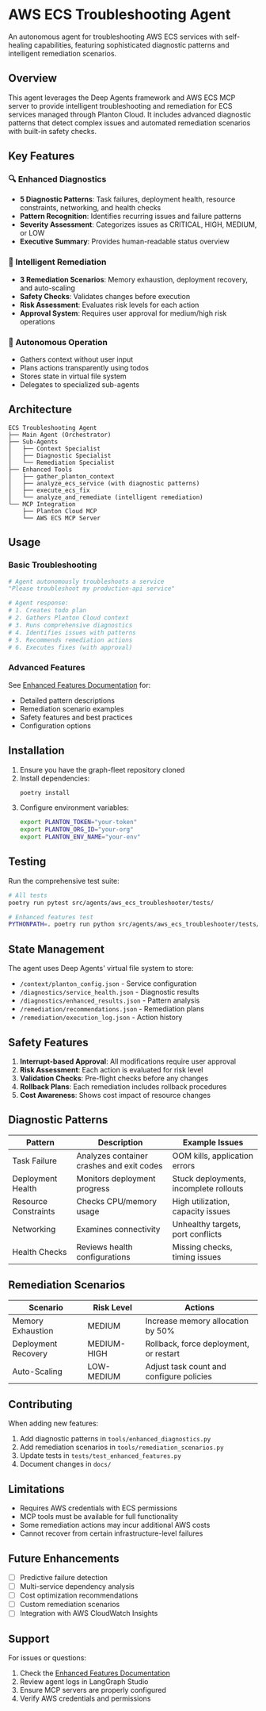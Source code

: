 # AWS ECS Troubleshooting Agent

An autonomous agent for troubleshooting AWS ECS services with self-healing capabilities, featuring sophisticated diagnostic patterns and intelligent remediation scenarios.

## Overview

This agent leverages the Deep Agents framework and AWS ECS MCP server to provide intelligent troubleshooting and remediation for ECS services managed through Planton Cloud. It includes advanced diagnostic patterns that detect complex issues and automated remediation scenarios with built-in safety checks.

## Key Features

### 🔍 Enhanced Diagnostics
- **5 Diagnostic Patterns**: Task failures, deployment health, resource constraints, networking, and health checks
- **Pattern Recognition**: Identifies recurring issues and failure patterns
- **Severity Assessment**: Categorizes issues as CRITICAL, HIGH, MEDIUM, or LOW
- **Executive Summary**: Provides human-readable status overview

### 🔧 Intelligent Remediation
- **3 Remediation Scenarios**: Memory exhaustion, deployment recovery, and auto-scaling
- **Safety Checks**: Validates changes before execution
- **Risk Assessment**: Evaluates risk levels for each action
- **Approval System**: Requires user approval for medium/high risk operations

### 🤖 Autonomous Operation
- Gathers context without user input
- Plans actions transparently using todos
- Stores state in virtual file system
- Delegates to specialized sub-agents

## Architecture

```
ECS Troubleshooting Agent
├── Main Agent (Orchestrator)
├── Sub-Agents
│   ├── Context Specialist
│   ├── Diagnostic Specialist
│   └── Remediation Specialist
├── Enhanced Tools
│   ├── gather_planton_context
│   ├── analyze_ecs_service (with diagnostic patterns)
│   ├── execute_ecs_fix
│   └── analyze_and_remediate (intelligent remediation)
└── MCP Integration
    ├── Planton Cloud MCP
    └── AWS ECS MCP Server
```

## Usage

### Basic Troubleshooting

```python
# Agent autonomously troubleshoots a service
"Please troubleshoot my production-api service"

# Agent response:
# 1. Creates todo plan
# 2. Gathers Planton Cloud context
# 3. Runs comprehensive diagnostics
# 4. Identifies issues with patterns
# 5. Recommends remediation actions
# 6. Executes fixes (with approval)
```

### Advanced Features

See [Enhanced Features Documentation](docs/enhanced_features.md) for:
- Detailed pattern descriptions
- Remediation scenario examples
- Safety features and best practices
- Configuration options

## Installation

1. Ensure you have the graph-fleet repository cloned
2. Install dependencies:
   ```bash
   poetry install
   ```
3. Configure environment variables:
   ```bash
   export PLANTON_TOKEN="your-token"
   export PLANTON_ORG_ID="your-org"
   export PLANTON_ENV_NAME="your-env"
   ```

## Testing

Run the comprehensive test suite:

```bash
# All tests
poetry run pytest src/agents/aws_ecs_troubleshooter/tests/

# Enhanced features test
PYTHONPATH=. poetry run python src/agents/aws_ecs_troubleshooter/tests/test_day3_enhancements.py
```

## State Management

The agent uses Deep Agents' virtual file system to store:
- `/context/planton_config.json` - Service configuration
- `/diagnostics/service_health.json` - Diagnostic results
- `/diagnostics/enhanced_results.json` - Pattern analysis
- `/remediation/recommendations.json` - Remediation plans
- `/remediation/execution_log.json` - Action history

## Safety Features

1. **Interrupt-based Approval**: All modifications require user approval
2. **Risk Assessment**: Each action is evaluated for risk level
3. **Validation Checks**: Pre-flight checks before any changes
4. **Rollback Plans**: Each remediation includes rollback procedures
5. **Cost Awareness**: Shows cost impact of resource changes

## Diagnostic Patterns

| Pattern | Description | Example Issues |
|---------|-------------|----------------|
| Task Failure | Analyzes container crashes and exit codes | OOM kills, application errors |
| Deployment Health | Monitors deployment progress | Stuck deployments, incomplete rollouts |
| Resource Constraints | Checks CPU/memory usage | High utilization, capacity issues |
| Networking | Examines connectivity | Unhealthy targets, port conflicts |
| Health Checks | Reviews health configurations | Missing checks, timing issues |

## Remediation Scenarios

| Scenario | Risk Level | Actions |
|----------|------------|---------|
| Memory Exhaustion | MEDIUM | Increase memory allocation by 50% |
| Deployment Recovery | MEDIUM-HIGH | Rollback, force deployment, or restart |
| Auto-Scaling | LOW-MEDIUM | Adjust task count and configure policies |

## Contributing

When adding new features:
1. Add diagnostic patterns in `tools/enhanced_diagnostics.py`
2. Add remediation scenarios in `tools/remediation_scenarios.py`
3. Update tests in `tests/test_enhanced_features.py`
4. Document changes in `docs/`

## Limitations

- Requires AWS credentials with ECS permissions
- MCP tools must be available for full functionality
- Some remediation actions may incur additional AWS costs
- Cannot recover from certain infrastructure-level failures

## Future Enhancements

- [ ] Predictive failure detection
- [ ] Multi-service dependency analysis
- [ ] Cost optimization recommendations
- [ ] Custom remediation scenarios
- [ ] Integration with AWS CloudWatch Insights

## Support

For issues or questions:
1. Check the [Enhanced Features Documentation](docs/enhanced_features.md)
2. Review agent logs in LangGraph Studio
3. Ensure MCP servers are properly configured
4. Verify AWS credentials and permissions
